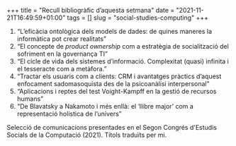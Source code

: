 +++
title = "Recull bibliogràfic d’aquesta setmana"
date = "2021-11-21T16:49:59+01:00"
tags = []
slug = "social-studies-computing"
+++

1. “L’eficàcia ontològica dels models de dades: de quines maneres la informàtica pot crear realitats”
2. “El concepte de *product ownership* com a estratègia de socialització del sofriment en la governança TI”
3. “El cicle de vida dels sistemes d’informació. Complexitat (quasi) infinita i el tesseracte com a metàfora.”
4. “Tractar els usuaris com a clients: CRM i avantatges pràctics d’aquest enfocament sadomasoquista des de la psicoanàlisi interpersonal”
5. “Aplicacions i reptes del test Voight-Kampff en la gestió de recursos humans”
6. “De Blavatsky a Nakamoto i més enllà: el ‘llibre major’ com a representació holística de l’univers”

Selecció de comunicacions presentades en el Segon Congrés d'Estudis Socials de la Computació (2021). Títols traduïts per mi.
